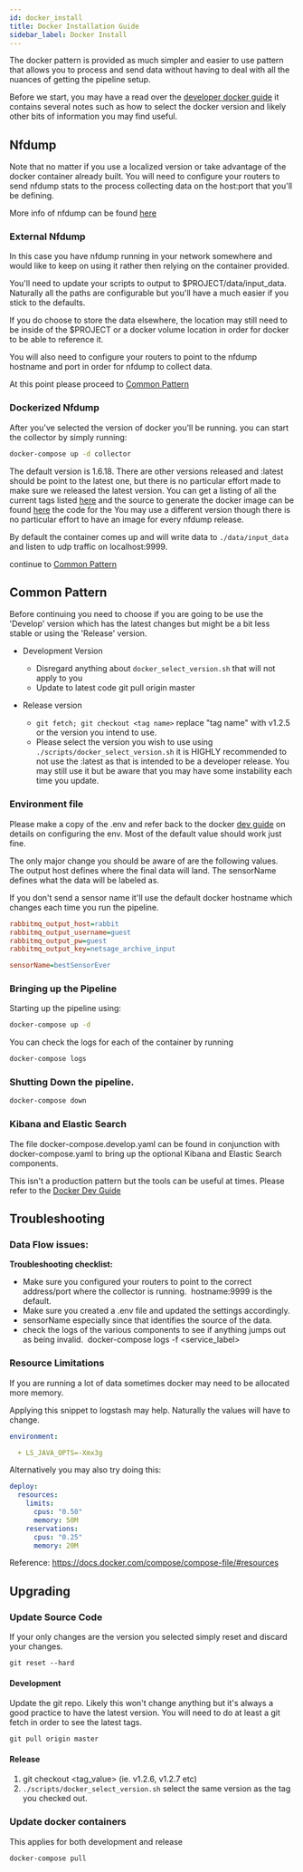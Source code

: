 ```yaml
---
id: docker_install
title: Docker Installation Guide
sidebar_label: Docker Install
---
```


The docker pattern is provided as much simpler and easier to use pattern that allows you to process and send data without having to deal with all
the nuances of getting the pipeline setup.

Before we start, you may have a read over the [developer docker guide](../devel/docker) it contains several notes such as how to select the docker version and likely other bits of information you may find useful.

## Nfdump

Note that no matter if you use a localized version or take advantage of the docker container already built. You will need to configure your routers to send nfdump stats to the process collecting data on the host:port that you'll be defining.

More info of nfdump can be found [here](https://github.com/phaag/nfdump/)

### External Nfdump

In this case you have nfdump running in your network somewhere and would like to keep on using it rather then relying on the container provided.

You'll need to update your scripts to output to \$PROJECT/data/input_data. Naturally all the paths are configurable but you'll have a much easier if you stick to the defaults.

If you do choose to store the data elsewhere, the location may still need to be inside of the \$PROJECT or a docker volume location in order for docker to be able to reference it.

You will also need to configure your routers to point to the nfdump hostname and port in order for nfdump to collect data.

At this point please proceed to [Common Pattern](#common-pattern)

### Dockerized Nfdump

After you've selected the version of docker you'll be running. you can start the collector by simply running:

``` sh
docker-compose up -d collector
```

The default version is 1.6.18. There are other versions released and :latest should be point to the latest one, but there is no particular effort made to make sure we released the latest version. You can get a listing of all the current tags listed [here](https://hub.docker.com/r/netsage/nfdump-collector/tags) and the source to generate the docker image can be found [here](https://github.com/netsage-project/docker-nfdump-collector) the code for the You may use a different version though there is no particular effort to have an image for every nfdump release.

By default the container comes up and will write data to `./data/input_data` and listen to udp traffic on localhost:9999.

continue to [Common Pattern](#common-pattern)

## Common Pattern

Before continuing you need to choose if you are going to be use the 'Develop' version which has the latest changes but might be a bit less stable or using the 'Release' version.

* Development Version

  + Disregard anything about `docker_select_version.sh` that will not apply to you 
  + Update to latest code git pull origin master

* Release version
  + `git fetch; git checkout <tag name>` replace "tag name" with v1.2.5 or the version you intend to use.
  + Please select the version you wish to use using `./scripts/docker_select_version.sh`
it is HIGHLY recommended to not use the :latest as that is intended to be a developer release. You may still use it but be aware that you may have some instability each time you update.

### Environment file

Please make a copy of the .env and refer back to the docker [dev guide](../devel/docker) on details on configuring the env. Most of the default value should work just fine.

The only major change you should be aware of are the following values. The output host defines where the final data will land. The sensorName defines what the data will be labeled as.

If you don't send a sensor name it'll use the default docker hostname which changes each time you run the pipeline.

``` ini
rabbitmq_output_host=rabbit
rabbitmq_output_username=guest
rabbitmq_output_pw=guest
rabbitmq_output_key=netsage_archive_input

sensorName=bestSensorEver

```

### Bringing up the Pipeline

Starting up the pipeline using:

``` sh
docker-compose up -d
```

You can check the logs for each of the container by running

``` sh
docker-compose logs
```

### Shutting Down the pipeline.

``` sh
docker-compose down
```

### Kibana and Elastic Search

The file docker-compose.develop.yaml can be found in conjunction with docker-compose.yaml to bring up the optional Kibana and Elastic Search components.

This isn't a production pattern but the tools can be useful at times. Please refer to the [Docker Dev Guide](../devel/docker#optional-elasticsearch-and-kibana)

## Troubleshooting

### Data Flow issues:

**Troubleshooting checklist:**

  + Make sure you configured your routers to point to the correct address/port where the collector is running.  hostname:9999 is the default.
  + Make sure you created a .env file and updated the settings accordingly.
  + sensorName especially since that identifies the source of the data. 
  + check the logs of the various components to see if anything jumps out as being invalid.  docker-compose logs -f <service_label>

### Resource Limitations 

If you are running a lot of data sometimes docker may need to be allocated more memory.

Applying this snippet to logstash may help. Naturally the values will have to change.

``` yaml
environment:

  + LS_JAVA_OPTS=-Xmx3g

```

Alternatively you may also try doing this:

``` yaml
deploy:
  resources:
    limits:
      cpus: "0.50"
      memory: 50M
    reservations:
      cpus: "0.25"
      memory: 20M
```

Reference: https://docs.docker.com/compose/compose-file/#resources

## Upgrading

### Update Source Code

If your only changes are the version you selected simply reset and discard your changes.

``` 
git reset --hard
```

#### Development

Update the git repo. Likely this won't change anything but it's always a good practice to have the latest version. You will need to do at least a git fetch in order to see the latest tags.

``` 
git pull origin master
```

#### Release

  1. git checkout <tag_value> (ie. v1.2.6, v1.2.7 etc)
  2. `./scripts/docker_select_version.sh` select the same version as the tag you checked out.

### Update docker containers

This applies for both development and release

``` 
docker-compose pull
```
